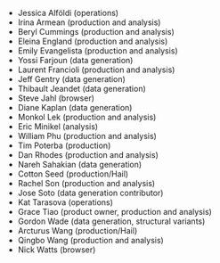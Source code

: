 - Jessica Alföldi (operations)
- Irina Armean (production and analysis)
- Beryl Cummings (production and analysis)
- Eleina England (production and analysis)
- Emily Evangelista (production and analysis)
- Yossi Farjoun (data generation)
- Laurent Francioli (production and analysis)
- Jeff Gentry (data generation)
- Thibault Jeandet (data generation)
- Steve Jahl (browser)
- Diane Kaplan (data generation)
- Monkol Lek (production and analysis)
- Eric Minikel (analysis)
- William Phu (production and analysis)
- Tim Poterba (production)
- Dan Rhodes (production and analysis)
- Nareh Sahakian (data generation)
- Cotton Seed (production/Hail)
- Rachel Son (production and analysis)
- Jose Soto (data generation contributor)
- Kat Tarasova (operations)
- Grace Tiao (product owner, production and analysis)
- Gordon Wade (data generation, structural variants)
- Arcturus Wang (production/Hail)
- Qingbo Wang (production and analysis)
- Nick Watts (browser)

